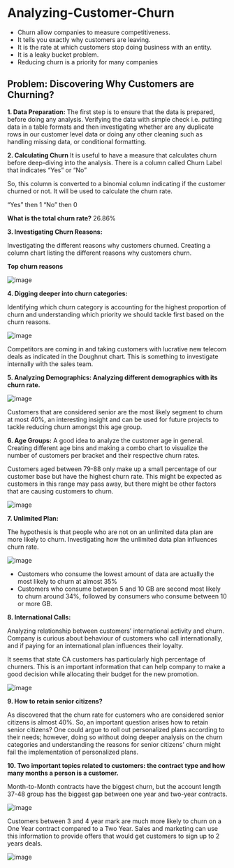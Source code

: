# Analyzing-Customer-Churn

-	Churn allow companies to measure competitiveness.
-	It tells you exactly why customers are leaving.
-	It is the rate at which customers stop doing business with an entity.
-	It is a leaky bucket problem.
-	Reducing churn is a priority for many companies

## Problem: Discovering Why Customers are Churning?

**1.	Data Preparation:**
The first step is to ensure that the data is prepared, before doing any analysis. Verifying the data with simple check i.e. putting data in a table formats and then investigating whether are any duplicate rows in our customer level data or doing any other cleaning such as handling missing data, or conditional formatting.

**2.	Calculating Churn**
It is useful to have a measure that calculates churn before deep-diving into the analysis.
There is a column called Churn Label that indicates “Yes” or “No”

So, this column is converted to a binomial column indicating if the customer churned or not. It will be used to calculate the churn rate.

“Yes” then 1
“No” then 0

**What is the total churn rate?**
26.86%

**3.	Investigating Churn Reasons:**

Investigating the different reasons why customers churned. Creating a column chart listing the different reasons why customers churn. 

**Top churn reasons**

![image](https://github.com/user-attachments/assets/3ab408d5-3ca5-490a-900a-aa88796bc13b)

**4.	Digging deeper into churn categories:**

Identifying which churn category is accounting for the highest proportion of churn and understanding which priority we should tackle first based on the churn reasons. 

![image](https://github.com/user-attachments/assets/737c88a3-874c-460d-a1d3-13294597ead6)

Competitors are coming in and taking customers with lucrative new telecom deals as indicated in the Doughnut chart. This is something to investigate internally with the sales team. 

**5.	Analyzing Demographics: Analyzing different demographics with its churn rate.**

![image](https://github.com/user-attachments/assets/b4e06c2e-c62f-4b07-a797-5da674cb7b03)

Customers that are considered senior are the most likely segment to churn at most 40%, an interesting insight and can be used for future projects to tackle reducing churn amongst this age group.

**6.	Age Groups:**
A good idea to analyze the customer age in general. Creating different age bins and making a combo chart to visualize the number of customers per bracket and their respective churn rates.

Customers aged between 79-88 only make up a small percentage of our customer base but have the highest churn rate. This might be expected as customers in this range may pass away, but there might be other factors that are causing customers to churn.

![image](https://github.com/user-attachments/assets/dbde2874-1c45-44fa-8e20-4f7c615b4991)

**7.	Unlimited Plan:**

The hypothesis is that people who are not on an unlimited data plan are more likely to churn. Investigating how the unlimited data plan influences churn rate.

![image](https://github.com/user-attachments/assets/85520789-2a3e-4e8d-92bb-795bf9f06aad)

-	Customers who consume the lowest amount of data are actually the most likely to churn at almost 35%
-	Customers who consume between 5 and 10 GB are second most likely to churn around 34%, followed by consumers who consume between 10 or more GB.

**8.	International Calls:**

Analyzing relationship between customers’ international activity and churn. Company is curious about behaviour of customers who call internationally, and if paying for an international plan influences their loyalty. 

It seems that state CA customers has particularly high percentage of churners. This is an important information that can help company to make a good decision while allocating their budget for the new promotion. 

![image](https://github.com/user-attachments/assets/f13de82e-784e-44c8-8dcd-3aecd1f2652b)

**9.	How to retain senior citizens?**

As discovered that the churn rate for customers who are considered senior citizens is almost 40%. So, an important question arises how to retain senior citizens? 
One could argue to roll out personalized plans according to their needs; however, doing so without doing deeper analysis on the churn categories and understanding the reasons for senior citizens’ churn might fail the implementation of personalized plans.

**10.	Two important topics related to customers: the contract type and how many months a person is a customer.** 

Month-to-Month contracts have the biggest churn, but the account length 37-48 group has the biggest gap between one year and two-year contracts.

![image](https://github.com/user-attachments/assets/d032a8a4-4cd4-4522-9421-2b7f473164b6)

Customers between 3 and 4 year mark are much more likely to churn on a One Year contract compared to a Two Year. Sales and marketing can use this information to provide offers that would get customers to sign up to 2 years deals.

![image](https://github.com/user-attachments/assets/4b78b894-333d-4366-a984-41a28a2e4491)
